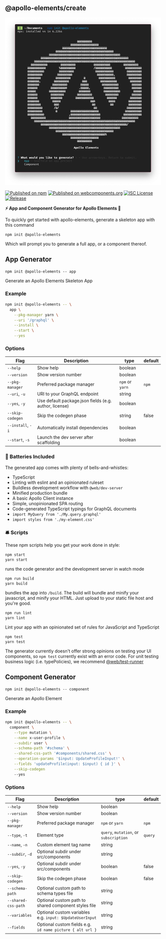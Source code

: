 ## @apollo-elements/create

<div align="center">
  <img src="./create-screenshot.png" alt="command output in terminal"/>
</div>

[![Published on npm](https://img.shields.io/npm/v/@apollo-elements/create.svg)](https://www.npmjs.com/package/@apollo-elements/create)
[![Published on webcomponents.org](https://img.shields.io/badge/webcomponents.org-published-blue.svg)](https://www.webcomponents.org/element/@apollo-elements/create)
[![ISC License](https://img.shields.io/npm/l/@apollo-elements/create)](https://github.com/apollo-elements/apollo-elements/blob/master/LICENCE.md)
[![Release](https://github.com/apollo-elements/apollo-elements/workflows/Release/badge.svg)](https://github.com/apollo-elements/apollo-elements/actions)

<strong>⚡️ App and Component Generator for Apollo Elements 🚀</strong>

To quickly get started with apollo-elements, generate a skeleton app with this command

```
npm init @apollo-elements
```

Which will prompt you to generate a full app, or a component thereof.

## App Generator

```
npm init @apollo-elements -- app
```

Generate an Apollo Elements Skeleton App

### Example
```bash
npm init @apollo-elements -- \
  app \
    --pkg-manager yarn \
    --uri '/graphql' \
    --install \
    --start \
    --yes
```

### Options
| Flag | Description | type | default |
|-----|-----|-----|-----|
| `--help`         | Show help | boolean | |
| `--version`       | Show version number | boolean | |
| `--pkg-manager`   | Preferred package manager | `npm` or `yarn` | `npm` |
| `--uri`, `-u`     | URI to your GraphQL endpoint | string |
| `--yes`, `-y`     | Use default package.json fields (e.g. author, license) | boolean |
| `--skip-codegen`  | Skip the codegen phase | string | false |
| `--install`, `-i` | Automatically install dependencies | boolean |
| `--start`, `-s`   | Launch the dev server after scaffolding | boolean |

### 🔋 Batteries Included

The generated app comes with plenty of bells-and-whistles:

- TypeScript
- Linting with eslint and an opinionated ruleset
- Buildless development workflow with `@web/dev-server`
- Minified production bundle
- A basic Apollo Client instance
- Simple, unopinionated SPA routing
- Code-generated TypeScript typings for GraphQL documents
- `import MyQuery from './My.query.graphql'`
- `import styles from './my-element.css'`

### 🛎 Scripts

These npm scripts help you get your work done in style:

```
npm start
yarn start
```

runs the code generator and the development server in watch mode

```
npm run build
yarn build
```

bundles the app into `/build`. The build will bundle and minify your javascript, and minify your HTML. Just upload to your static file host and you're good.

```
npm run lint
yarn lint
```

Lint your app with an opinionated set of rules for JavaScript and TypeScript

```
npm test
yarn test
```

The generator currently doesn't offer strong opinions on testing your UI components, so `npm test` currently exist with an error code. For unit testing business logic (i.e. typePolicies), we recommend [@web/test-runner](https://modern-web.dev/guides/test-runner/getting-started/)

## Component Generator

```
npm init @apollo-elements -- component
```

Generate an Apollo Element

### Example
```bash
npm init @apollo-elements -- \
  component \
    --type mutation \
    --name x-user-profile \
    --subdir user \
    --schema-path '#schema' \
    --shared-css-path '#components/shared.css' \
    --operation-params '$input: UpdateProfileInput!' \
    --fields 'updateProfile(input: $input) { id }' \
    --skip-codegen
    --yes
```

### Options
| Flag | Description | type | default |
|-----|-----|-----|-----|
| `--help`             | Show help | boolean |
| `--version`          | Show version number | boolean |
| `--pkg-manager`      | Preferred package manager | `npm` or `yarn` | `npm` |
| `--type`, `-t`       | Element type | `query`, `mutation`, or `subscription` | `query` |
| `--name`, `-n`       | Custom element tag name | string |
| `--subdir`, `-d`     | Optional subdir under src/components | string |
| `--yes`, `-y`        | Optional subdir under src/components | boolean | false |
| `--skip-codegen`     | Skip the codegen phase | boolean | false |
| `--schema-path`      | Optional custom path to schema types file | string |
| `--shared-css-path`  | Optional custom path to shared component styles file | string |
| `--variables`        | Optional custom variables e.g. `input: $UpdateUserInput` | string |
| `--fields`           | Optional custom fields e.g. `id name picture { alt url }` | string |
